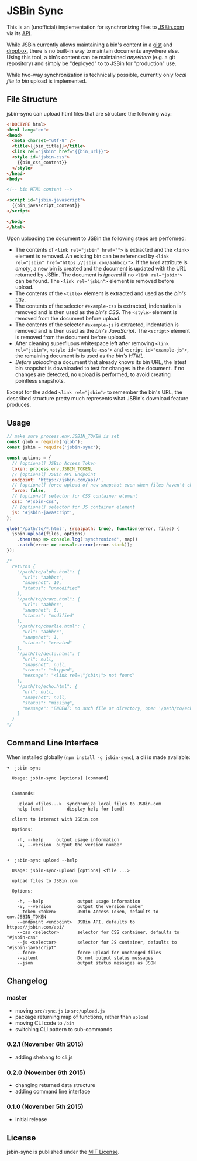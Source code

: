 # JSBin Sync

This is an (unofficial) implementation for synchronizing files to [JSBin.com](https://jsbin.com) via its [API](https://jsbin.com/help/experimental-features#api).

While JSBin currently allows maintaining a bin's content in a [gist](http://jsbin.com/help/import-gists) and [dropbox](http://jsbin.com/help/dropbox), there is no built-in way to maintain documents anywhere else. Using this tool, a bin's content can be maintained *anywhere* (e.g. a git repository) and simply be "deployed" to to JSBin for "production" use.

While two-way synchronization is technically possible, currently only *local file to bin* upload is implemented.


## File Structure

jsbin-sync can upload html files that are structure the following way:

```html
<!DOCTYPE html>
<html lang="en">
<head>
  <meta charset="utf-8" />
  <title>{{bin_title}}</title>
  <link rel="jsbin" href="{{bin_url}}">
  <style id="jsbin-css">
    {{bin_css_content}}
  </style>
</head>
<body>

<!-- bin HTML content -->

<script id="jsbin-javascript">
  {{bin_javascript_content}}
</script>

</body>
</html>
```

Upon uploading the document to JSBin the following steps are performed:

* The contents of `<link rel="jsbin" href="">` is extracted and the `<link>` element is removed. An existing bin can be referenced by `<link rel="jsbin" href="https://jsbin.com/aabbcc/">`. If the `href` attribute is *empty*, a new bin is created and the document is updated with the URL returned by JSBin. The document is *ignored* if no `<link rel="jsbin">` can be found. The `<link rel="jsbin">` element is removed before upload.
* The contents of the `<title>` element is extracted and used as the *bin's title*.
* The contents of the selector `#example-css` is extracted, indentation is removed and is then used as the *bin's CSS*. The `<style>` element is removed from the document before upload.
* The contents of the selector `#example-js` is extracted, indentation is removed and is then used as the *bin's JavaScript*. The `<script>` element is removed from the document before upload.
* After cleaning superfluous whitespace left after removing `<link rel="jsbin">`, `<style id="example-css">` and `<script id="example-js">`, the remaining document is is used as the *bin's HTML*.
* *Before uploading* a document that already knows its bin URL, the latest bin snapshot is downloaded to test for changes in the document. If no changes are detected, no upload is performed, to avoid creating pointless snapshots.

Except for the added `<link rel="jsbin">` to remember the bin's URL, the described structure pretty much represents what JSBin's download feature produces.


## Usage

```js
// make sure process.env.JSBIN_TOKEN is set
const glob = require('glob');
const jsbin = require('jsbin-sync');

const options = {
  // [optional] JSBin Access Token
  token: process.env.JSBIN_TOKEN,
  // [optional] JSBin API Endpoint
  endpoint: 'https://jsbin.com/api/',
  // [optional] force upload of new snapshot even when files haven't changed
  force: false,
  // [optional] selector for CSS container element
  css: '#jsbin-css',
  // [optional] selector for JS container element
  js: '#jsbin-javascript',
};

glob('/path/to/*.html', {realpath: true}, function(error, files) {
  jsbin.upload(files, options)
    .then(map => console.log('synchronized', map))
    .catch(error => console.error(error.stack));
});

/*
  returns {
    "/path/to/alpha.html": {
      "url": "aabbcc",
      "snapshot": 10,
      "status": "unmodified"
    },
    "/path/to/bravo.html": {
      "url": "aabbcc",
      "snapshot": 6,
      "status": "modified"
    },
    "/path/to/charlie.html": {
      "url": "aabbcc",
      "snapshot": 1,
      "status": "created"
    },
    "/path/to/delta.html": {
      "url": null,
      "snapshot": null,
      "status": "skipped",
      "message": "<link rel=\"jsbin\"> not found"
    },
    "/path/to/echo.html": {
      "url": null,
      "snapshot": null,
      "status": "missing",
      "message": "ENOENT: no such file or directory, open '/path/to/echo.html'"
    }
  }
*/
```

## Command Line Interface

When installed globally (`npm install -g jsbin-sync`), a cli is made available:

```
➜  jsbin-sync

  Usage: jsbin-sync [options] [command]


  Commands:

    upload <files...>  synchronize local files to JSBin.com
    help [cmd]         display help for [cmd]

  client to interact with JSBin.com

  Options:

    -h, --help     output usage information
    -V, --version  output the version number


➜  jsbin-sync upload --help

  Usage: jsbin-sync-upload [options] <file ...>

  upload files to JSBin.com

  Options:

    -h, --help             output usage information
    -V, --version          output the version number
    --token <token>        JSBin Access Token, defaults to env.JSBIN_TOKEN
    --endpoint <endpoint>  JSBin API, defaults to https://jsbin.com/api/
    --css <selector>       selector for CSS container, defaults to "#jsbin-css"
    --js <selector>        selector for JS container, defaults to "#jsbin-javascript"
    --force                force upload for unchanged files
    --silent               Do not output status messages
    --json                 output status messages as JSON
```

## Changelog

### master ###

* moving `src/sync.js` to `src/upload.js`
* package returning map of functions, rather than `upload`
* moving CLI code to `/bin`
* switching CLI pattern to sub-commands

### 0.2.1 (November 6th 2015) ###

* adding shebang to cli.js

### 0.2.0 (November 6th 2015) ###

* changing returned data structure
* adding command line interface

### 0.1.0 (November 5th 2015) ###

* initial release


## License

jsbin-sync is published under the [MIT License](http://opensource.org/licenses/mit-license).
